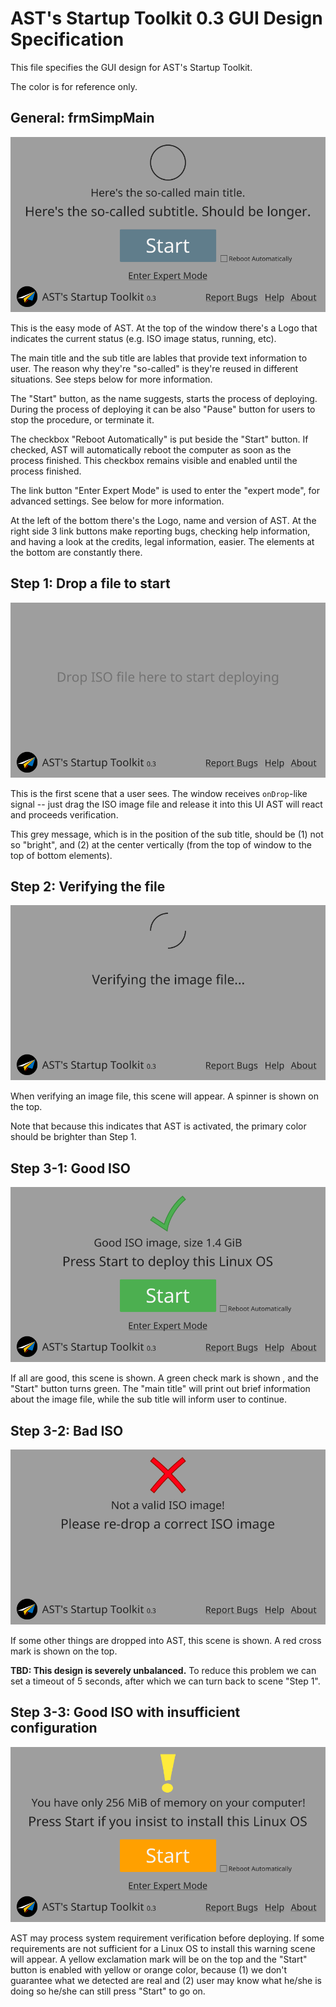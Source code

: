 # AST's Startup Toolkit 0.3 GUI Design Specification

This file specifies the GUI design for AST's Startup Toolkit.

The color is for reference only.

## General: frmSimpMain

![General](ast-gui-design-draft.png)

This is the easy mode of AST. At the top of the window there's a Logo that indicates the current status (e.g. ISO image status, running, etc).

The main title and the sub title are lables that provide text information to user. The reason why they're "so-called" is they're reused in different situations. See steps below for more information.

The "Start" button, as the name suggests, starts the process of deploying. During the process of deploying it can be also "Pause" button for users to stop the procedure, or terminate it.

The checkbox "Reboot Automatically" is put beside the "Start" button. If checked, AST will automatically reboot the computer as soon as the process finished. This checkbox remains visible and enabled until the process finished.

The link button "Enter Expert Mode" is used to enter the "expert mode", for advanced settings. See below for more information.

At the left of the bottom there's the Logo, name and version of AST. At the right side 3 link buttons make reporting bugs, checking help information, and having a look at the credits, legal information, easier. The elements at the bottom are constantly there.

## Step 1: Drop a file to start

![Drop to Start](ast-gui-design-draft-stage1.png)

This is the first scene that a user sees. The window receives `onDrop`-like signal -- just drag the ISO image file and release it into this UI AST will react and proceeds verification.

This grey message, which is in the position of the sub title, should be (1) not so "bright", and (2) at the center vertically (from the top of window to the top of bottom elements).

## Step 2: Verifying the file

![Verifying](ast-gui-design-draft-stage2.png)

When verifying an image file, this scene will appear. A spinner is shown on the top.

Note that because this indicates that AST is activated, the primary color should be brighter than Step 1.

## Step 3-1: Good ISO

![Good ISO](ast-gui-design-draft-stage3-y.png)

If all are good, this scene is shown. A green check mark is shown , and the "Start" button turns green. The "main title" will print out brief information about the image file, while the sub title will inform user to continue.

## Step 3-2: Bad ISO

![Bad ISO](ast-gui-design-draft-stage3-x.png)

If some other things are dropped into AST, this scene is shown. A red cross mark is shown on the top.

**TBD: This design is severely unbalanced.** To reduce this problem we can set a timeout of 5 seconds, after which we can turn back to scene "Step 1".

## Step 3-3: Good ISO with insufficient configuration

![Good ISO with low configuration](ast-gui-design-draft-stage3-w.png)

AST may process system requirement verification before deploying. If some requirements are not sufficient for a Linux OS to install this warning scene will appear. A yellow exclamation mark will be on the top and the "Start" button is enabled with yellow or orange color, because (1) we don't guarantee what we detected are real and (2) user may know what he/she is doing so he/she can still press "Start" to go on.
